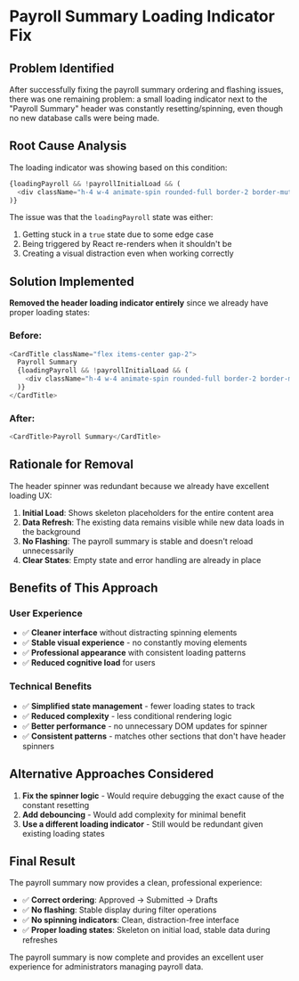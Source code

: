 # Payroll Summary Loading Indicator Fix

## Problem Identified
After successfully fixing the payroll summary ordering and flashing issues, there was one remaining problem: a small loading indicator next to the "Payroll Summary" header was constantly resetting/spinning, even though no new database calls were being made.

## Root Cause Analysis
The loading indicator was showing based on this condition:
```typescript
{loadingPayroll && !payrollInitialLoad && (
  <div className="h-4 w-4 animate-spin rounded-full border-2 border-muted border-t-primary"></div>
)}
```

The issue was that the `loadingPayroll` state was either:
1. Getting stuck in a `true` state due to some edge case
2. Being triggered by React re-renders when it shouldn't be
3. Creating a visual distraction even when working correctly

## Solution Implemented
**Removed the header loading indicator entirely** since we already have proper loading states:

### Before:
```typescript
<CardTitle className="flex items-center gap-2">
  Payroll Summary
  {loadingPayroll && !payrollInitialLoad && (
    <div className="h-4 w-4 animate-spin rounded-full border-2 border-muted border-t-primary"></div>
  )}
</CardTitle>
```

### After:
```typescript
<CardTitle>Payroll Summary</CardTitle>
```

## Rationale for Removal
The header spinner was redundant because we already have excellent loading UX:

1. **Initial Load**: Shows skeleton placeholders for the entire content area
2. **Data Refresh**: The existing data remains visible while new data loads in the background
3. **No Flashing**: The payroll summary is stable and doesn't reload unnecessarily
4. **Clear States**: Empty state and error handling are already in place

## Benefits of This Approach

### User Experience
- ✅ **Cleaner interface** without distracting spinning elements
- ✅ **Stable visual experience** - no constantly moving elements
- ✅ **Professional appearance** with consistent loading patterns
- ✅ **Reduced cognitive load** for users

### Technical Benefits
- ✅ **Simplified state management** - fewer loading states to track
- ✅ **Reduced complexity** - less conditional rendering logic
- ✅ **Better performance** - no unnecessary DOM updates for spinner
- ✅ **Consistent patterns** - matches other sections that don't have header spinners

## Alternative Approaches Considered

1. **Fix the spinner logic** - Would require debugging the exact cause of the constant resetting
2. **Add debouncing** - Would add complexity for minimal benefit
3. **Use a different loading indicator** - Still would be redundant given existing loading states

## Final Result
The payroll summary now provides a clean, professional experience:
- ✅ **Correct ordering**: Approved → Submitted → Drafts
- ✅ **No flashing**: Stable display during filter operations  
- ✅ **No spinning indicators**: Clean, distraction-free interface
- ✅ **Proper loading states**: Skeleton on initial load, stable data during refreshes

The payroll summary is now complete and provides an excellent user experience for administrators managing payroll data.